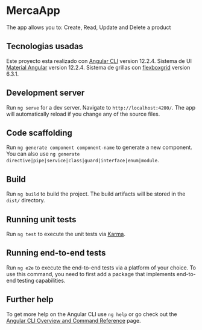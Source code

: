 # MercaApp

The app allows you to: Create, Read, Update and Delete a product 
## Tecnologias usadas

Este proyecto esta realizado con [Angular CLI](https://github.com/angular/angular-cli) version 12.2.4.
Sistema de UI [Material Angular](https://github.com/angular/components) version 12.2.4.
Sistema de grillas con [flexboxgrid](https://github.com/kristoferjoseph/flexboxgrid) version 6.3.1.
## Development server

Run `ng serve` for a dev server. Navigate to `http://localhost:4200/`. The app will automatically reload if you change any of the source files.

## Code scaffolding

Run `ng generate component component-name` to generate a new component. You can also use `ng generate directive|pipe|service|class|guard|interface|enum|module`.

## Build

Run `ng build` to build the project. The build artifacts will be stored in the `dist/` directory.

## Running unit tests

Run `ng test` to execute the unit tests via [Karma](https://karma-runner.github.io).

## Running end-to-end tests

Run `ng e2e` to execute the end-to-end tests via a platform of your choice. To use this command, you need to first add a package that implements end-to-end testing capabilities.

## Further help

To get more help on the Angular CLI use `ng help` or go check out the [Angular CLI Overview and Command Reference](https://angular.io/cli) page.
